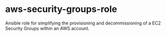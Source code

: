 # aws-security-groups-role
Ansible role for simplifying the provisioning and decommissioning of a EC2 Security Groups within an AWS account.
